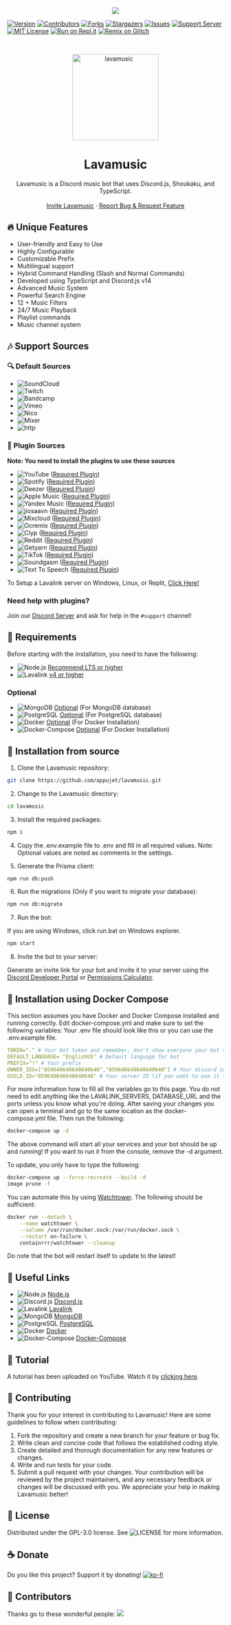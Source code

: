 <center><img src="https://capsule-render.vercel.app/api?type=waving&color=gradient&height=200&section=header&text=Lavamusic&fontSize=80&fontAlignY=35&animation=twinkling&fontColor=gradient" /></center>

[![Version][version-shield]](version-url)
[![Contributors][contributors-shield]][contributors-url]
[![Forks][forks-shield]][forks-url]
[![Stargazers][stars-shield]][stars-url]
[![Issues][issues-shield]][issues-url]
[![Support Server][support-shield]][support-server]
[![MIT License][license-shield]][license-url]
[![Run on Repl.it](https://repl.it/badge/github/appujet/lavamusic)](https://repl.it/github/appujet/lavamusic)
[![Remix on Glitch](https://cdn.glitch.com/2703baf2-b643-4da7-ab91-7ee2a2d00b5b%2Fremix-button.svg)](https://glitch.com/edit/#!/import/github/appujet/lavamusic)

<!-- PROJECT LOGO -->
<br />
<p align="center">
  <a href="https://github.com/appujet/lavamusic">
    <img src="https://cdn.discordapp.com/avatars/875635121770889257/adc4fd956872a72814b70448d1fddd40.webp?size=512" alt="lavamusic" width="200" height="200">
  </a>

  <h1 align="center">Lavamusic</h1>
  <p align="center">Lavamusic is a Discord music bot that uses Discord.js, Shoukaku, and TypeScript.
    <br />
    <br />
    <a href="https://discord.com/oauth2/authorize?client_id=875635121770889257&scope=bot+applications.commands&permissions=8">Invite Lavamusic</a>
    ·
    <a href="https://github.com/appujet/lavamusic/issues">Report Bug & Request Feature</a>
  </p>
</p>

## 🔥 Unique Features

- User-friendly and Easy to Use
- Highly Configurable
- Customizable Prefix
- Multilingual support
- Hybrid Command Handling (Slash and Normal Commands)
- Developed using TypeScript and Discord.js v14
- Advanced Music System
- Powerful Search Engine
- 12 + Music Filters
- 24/7 Music Playback
- Playlist commands
- Music channel system

## 🎶 Support Sources

### 🔍 Default Sources

- ![SoundCloud](https://img.shields.io/badge/SoundCloud-FF3300?style=plastic&logo=soundcloud&logoColor=white)
- ![Twitch](https://img.shields.io/badge/Twitch-9146FF?style=plastic&logo=twitch&logoColor=white)
- ![Bandcamp](https://img.shields.io/badge/Bandcamp-629AA9?style=plastic&logo=bandcamp&logoColor=white)
- ![Vimeo](https://img.shields.io/badge/Vimeo-1AB7EA?style=plastic&logo=vimeo&logoColor=white)
- ![Nico](https://img.shields.io/badge/Nico-FF0066?style=plastic&logo=nico&logoColor=white)
- ![Mixer](https://img.shields.io/badge/Mixer-FFA500?style=plastic&logo=mixer&logoColor=white)
- ![http](https://img.shields.io/badge/http-FFA500?style=plastic&logo=http&logoColor=white)

### 🔌 Plugin Sources

**Note: You need to install the plugins to use these sources**

- ![YouTube](https://img.shields.io/badge/YouTube-FF0000?style=plastic&logo=youtube&logoColor=white) ([Required Plugin][youtube-source])
- ![Spotify](https://img.shields.io/badge/Spotify-1ED760?style=plastic&logo=spotify&logoColor=white) ([Required Plugin][LavaSrc])
- ![Deezer](https://img.shields.io/badge/Deezer-FF0000?style=plastic&logo=deezer&logoColor=white) ([Required Plugin][LavaSrc])
- ![Apple Music](https://img.shields.io/badge/Apple%20Music-000000?style=plastic&logo=apple-music&logoColor=white) ([Required Plugin][LavaSrc])
- ![Yandex Music](https://img.shields.io/badge/Yandex%20Music-FF0066?style=plastic&logo=yandex-music&logoColor=white) ([Required Plugin][LavaSrc])
- ![jiosaavn](https://img.shields.io/badge/jiosaavn-51C4D3?style=plastic&logo=jiosaavn&logoColor=white) ([Required Plugin][Jiosaavn])
- ![Mixcloud](https://img.shields.io/badge/Mixcloud-51C4D3?style=plastic&logo=mixcloud&logoColor=white) ([Required Plugin][skybot-lavalink-plugin])
- ![Ocremix](https://img.shields.io/badge/Ocremix-FF6600?style=plastic&logo=ocremix&logoColor=white) ([Required Plugin][skybot-lavalink-plugin])
- ![Clyp](https://img.shields.io/badge/Clyp-6BB5A6?style=plastic&logo=clyp&logoColor=white) ([Required Plugin][skybot-lavalink-plugin])
- ![Reddit](https://img.shields.io/badge/Reddit-FF4500?style=plastic&logo=reddit&logoColor=white) ([Required Plugin][skybot-lavalink-plugin])
- ![Getyarn](https://img.shields.io/badge/Getyarn-FF9000?style=plastic&logo=getyarn&logoColor=white) ([Required Plugin][skybot-lavalink-plugin])
- ![TikTok](https://img.shields.io/badge/TikTok-FF2D55?style=plastic&logo=tiktok&logoColor=white) ([Required Plugin][skybot-lavalink-plugin])
- ![Soundgasm](https://img.shields.io/badge/Soundgasm-F1672F?style=plastic&logo=soundgasm&logoColor=white) ([Required Plugin][skybot-lavalink-plugin])
- ![Text To Speech](https://img.shields.io/badge/Text%20To%20Speech-3080ff?style=plastic&logo=google-translate&logoColor=white) ([Required Plugin][skybot-lavalink-plugin])

[LavaSrc]: https://github.com/topi314/LavaSrc
[skybot-lavalink-plugin]: https://github.com/DuncteBot/skybot-lavalink-plugin
[youtube-source]: https://github.com/lavalink-devs/youtube-source
[jiosaavn]: https://github.com/appujet/jiosaavn-plugin

To Setup a Lavalink server on Windows, Linux, or Replit, [Click Here!](https://github.com/LucasB25/lavalink-server)

### **Need help with plugins?**

Join our [Discord Server](https://discord.gg/YsJCtDuTXp) and ask for help in the `#support` channel!

## 🔧 Requirements

Before starting with the installation, you need to have the following:

- ![Node.js](https://img.shields.io/badge/Node.js-43853D?style=for-the-badge&logo=node.js&logoColor=white) [Recommend LTS or higher](https://nodejs.org/)
- ![Lavalink](https://img.shields.io/badge/Lavalink-7289DA?style=for-the-badge&logo=discord&logoColor=white) [v4 or higher](https://github.com/lavalink-devs/lavalink)

### Optional

- ![MongoDB](https://img.shields.io/badge/MongoDB-47A248?style=for-the-badge&logo=mongodb&logoColor=white) [Optional](https://www.mongodb.com/try/download/community) (For MongoDB database)
- ![PostgreSQL](https://img.shields.io/badge/PostgreSQL-336791?style=for-the-badge&logo=postgresql&logoColor=white) [Optional](https://www.postgresql.org/download/) (For PostgreSQL database)
- ![Docker](https://img.shields.io/badge/Docker-2496ED?style=for-the-badge&logo=docker&logoColor=white) [Optional](https://www.docker.com/) (For Docker Installation)
- ![Docker-Compose](https://img.shields.io/badge/Docker--Compose-2496ED?style=for-the-badge&logo=docker&logoColor=white) [Optional](https://docs.docker.com/compose/) (For Docker Installation)

## 🚀 Installation from source

1. Clone the Lavamusic repository:

```bash
git clone https://github.com/appujet/lavamusic.git
```

2. Change to the Lavamusic directory:

```bash
cd lavamusic
```

3. Install the required packages:

```bash
npm i
```

4. Copy the .env.example file to .env and fill in all required values.
Note: Optional values ​​are noted as comments in the settings.

5. Generate the Prisma client:

```bash
npm run db:push
```

6. Run the migrations (Only if you want to migrate your database):

```bash
npm run db:migrate
```

7. Run the bot:

If you are using Windows, click run.bat on Windows explorer.

```bash
npm start
```

8. Invite the bot to your server:

Generate an invite link for your bot and invite it to your server using the [Discord Developer Portal](https://discord.com/developers/applications) or [Permissions Calculator](https://discordapi.com/permissions.html).

## 🚀 Installation using Docker Compose

This section assumes you have Docker and Docker Compose installed and running correctly.
Edit docker-compose.yml and make sure to set the following variables:
Your .env file should look like this or you can use the .env.example file.

```yaml
TOKEN="." # Your bot token and remember, don't show everyone your bot token
DEFAULT_LANGUAGE= "EnglishUS" # Default language for bot
PREFIX="!" # Your prefix
OWNER_IDS=["859640640640640640","859640640640640640"] # Your discord id, you can add multiple ids
GUILD_ID="859640640640640640" # Your server ID (if you want to use it for a single server)
```

For more information how to fill all the variables go to this page.
You do not need to edit anything like the LAVALINK_SERVERS, DATABASE_URL and the ports unless you know what you're doing.
After saving your changes you can open a terminal and go to the same location as the docker-compose.yml file. Then run the following:

```bash
docker-compose up -d
```

The above command will start all your services and your bot should be up and running!
If you want to run it from the console, remove the -d argument.

To update, you only have to type the following:

```bash
docker-compose up --force-recreate --build -d
image prune -f
```

You can automate this by using [Watchtower](https://github.com/containrrr/watchtower). The following should be sufficient:

```bash
docker run --detach \
    --name watchtower \
    --volume /var/run/docker.sock:/var/run/docker.sock \
    --restart on-failure \
    containrrr/watchtower --cleanup
```

Do note that the bot will restart itself to update to the latest!

## 🔗 Useful Links

- ![Node.js](https://img.shields.io/badge/Node.js-43853D?style=for-the-badge&logo=node.js&logoColor=white) [Node.js](https://nodejs.org/en/download/)
- ![Discord.js](https://img.shields.io/badge/Discord.js-7289DA?style=for-the-badge&logo=discord&logoColor=white) [Discord.js](https://discord.js.org/#/)
- ![Lavalink](https://img.shields.io/badge/Lavalink-7289DA?style=for-the-badge&logo=discord&logoColor=white) [Lavalink](https://github.com/lavalink-devs/Lavalink)
- ![MongoDB](https://img.shields.io/badge/MongoDB-47A248?style=for-the-badge&logo=mongodb&logoColor=white) [MongoDB](https://www.mongodb.com/try/download/community)
- ![PostgreSQL](https://img.shields.io/badge/PostgreSQL-336791?style=for-the-badge&logo=postgresql&logoColor=white) [PostgreSQL](https://www.postgresql.org/download/)
- ![Docker](https://img.shields.io/badge/Docker-2496ED?style=for-the-badge&logo=docker&logoColor=white) [Docker](https://www.docker.com/)
- ![Docker-Compose](https://img.shields.io/badge/Docker--Compose-2496ED?style=for-the-badge&logo=docker&logoColor=white) [Docker-Compose](https://docs.docker.com/compose/)

## 📝 Tutorial

A tutorial has been uploaded on YouTube. Watch it by [clicking here](https://youtu.be/x5lQD2rguz0).

## 📜 Contributing

Thank you for your interest in contributing to Lavamusic! Here are some guidelines to follow when contributing:

1. Fork the repository and create a new branch for your feature or bug fix.
2. Write clean and concise code that follows the established coding style.
3. Create detailed and thorough documentation for any new features or changes.
4. Write and run tests for your code.
5. Submit a pull request with your changes.
Your contribution will be reviewed by the project maintainers, and any necessary feedback or changes will be discussed with you. We appreciate your help in making Lavamusic better!

## 🔐 License

Distributed under the GPL-3.0 license. See ![LICENSE](https://img.shields.io/github/license/appujet/lavamusic?style=social) for more information.

## ☕ Donate

Do you like this project? Support it by donating!
[![ko-fi](https://ko-fi.com/img/githubbutton_sm.svg)](https://ko-fi.com/H2H7LKT9L)

## 👥 Contributors

Thanks go to these wonderful people:
<a href="https://github.com/appujet/lavamusic/graphs/contributors">
  <img src="https://contrib.rocks/image?repo=appujet/lavamusic" />
</a>

[version-shield]: https://img.shields.io/github/package-json/v/appujet/lavamusic?style=for-the-badge
[contributors-shield]: https://img.shields.io/github/contributors/appujet/lavamusic.svg?style=for-the-badge
[contributors-url]: https://github.com/appujet/lavamusic/graphs/contributors
[forks-shield]: https://img.shields.io/github/forks/appujet/lavamusic.svg?style=for-the-badge
[forks-url]: https://github.com/appujet/lavamusic/network/members
[stars-shield]: https://img.shields.io/github/stars/appujet/lavamusic.svg?style=for-the-badge
[stars-url]: https://github.com/appujet/lavamusic/stargazers
[issues-shield]: https://img.shields.io/github/issues/appujet/lavamusic.svg?style=for-the-badge
[issues-url]: https://github.com/appujet/lavamusic/issues
[license-shield]: https://img.shields.io/github/license/appujet/lavamusic.svg?style=for-the-badge
[license-url]: https://github.com/appujet/lavamusic/blob/master/LICENSE
[support-server]: https://discord.gg/PMpJnJaHmy
[support-shield]: https://img.shields.io/discord/942117923001098260.svg?style=for-the-badge&logo=discord&colorB=7289DA